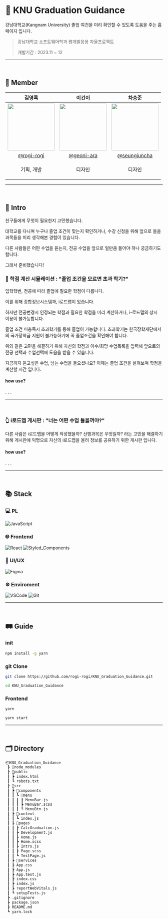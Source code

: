 # 🏫 KNU Graduation Guidance

강남대학교(Kangnam University) 졸업 여건을 미리 확인할 수 있도록 도움을 주는 홈페이지 입니다.

> 강남대학교 소프트웨어학과 웹개발응용 자율프로젝트
>
> 개발기간 : 2023.11 ~ 12

<hr/><br>

## 🤝 Member

|                                     김영록                                      |                                     이건이                                     |                                      차승준                                      |
| :-----------------------------------------------------------------------------: | :----------------------------------------------------------------------------: | :------------------------------------------------------------------------------: |
| <img src="https://avatars.githubusercontent.com/u/95115004?v=4" width="150px"/> | <img src="https://avatars.githubusercontent.com/u/8115130?v=4" width="150px"/> | <img src="https://avatars.githubusercontent.com/u/151488428?v=4" width="150px"/> |
|                   [@rogi-rogi](https://github.com/rogi-rogi)                    |                     [@geoni-ara](https://github.com/geoni)                     |                  [@seungjuncha](https://github.com/seungjuncha)                  |
|                  <p style="white-space:nowrap">기획, 개발</p>                   |                                     디자인                                     |                                      디자인                                      |

<hr/><br>

## 👋 Intro

친구들에게 무엇이 필요한지 고민했습니다.

대학교를 다니며 누구나 졸업 조건이 맞는지 확인하거나, 수강 신청을 위해 앞으로 들을 과목들을 미리 생각해본 경험이 있습니다.

다른 사람들은 어떤 수업을 듣는지, 전공 수업을 앞으로 얼만큼 들어야 하나 궁금하기도 합니다.

그래서 준비했습니다!

### 🔢 학점 계산 시뮬레이션 : "졸업 조건을 모르면 초과 학기?"

입학학번, 전공에 따라 졸업에 필요한 학점이 다릅니다.

이를 위해 종합정보시스템과, i로드맵이 있습니다.

하지만 전공변경시 인정되는 학점과 필요한 학점을 미리 계산하거나, i-로드맵의 상시 이용이 불가능합니다.

졸업 조건 미충족시 초과학기를 통해 졸업이 가능합니다.
초과학기는 한국장학재단에서의 국가장학금 지원이 불가능하기에 꼭 졸업조건을 확인해야 합니다.

위와 같은 고민을 해결하기 위해 자신의 학점과 이수/희망 수업목록을 입력해 앞으로의 전공 선택과 수업선택에 도움을 받을 수 있습니다.

지금까지 듣고싶은 수업, 남는 수업을 들으셨나요?
이제는 졸업 조건을 살펴보며 학점을 계산할 시간 입니다.

#### how use?

.
.
.

<hr/><br>

### 👆 i로드맵 게시판 : "너는 어떤 수업 들을꺼야?"

다른 사람은 i로드맵을 어떻게 작성했을까? 선행과목은 무엇일까? 라는 고민을 해결하기 위해 게시판에 익명으로 자신의 i로드맵을 올려 정보를 공유하기 위한 게시판 입니다.

#### how use?

.
.
.

<hr/><br>

## 📚 Stack

### 💻 PL

![JavaScript](https://img.shields.io/badge/javascript-F7DF1E?style=for-the-badge&logo=Javascript&logoColor=0D1117)

### 🌐 Frontend

![React](https://img.shields.io/badge/React-61DAFB?style=for-the-badge&logo=react&logoColor=0D1117)
![Styled_Components](https://img.shields.io/badge/Styled_Components-DB7093?style=for-the-badge&logo=Styled-Components&logoColor=white)

### 🎨 UI/UX

![Figma](https://img.shields.io/badge/Figma-F24E1E?style=for-the-badge&logo=figma&logoColor=white)

### ⚙️ Enviroment

![VSCode](https://img.shields.io/badge/VSCode-007ACC?style=for-the-badge&logo=visualstudiocode&logoColor=white)
![Git](https://img.shields.io/badge/Git-F05032?style=for-the-badge&logo=git&logoColor=white)

<hr/><br>

## 🛤️ Guide

### init

```cmd
npm install -g yarn
```

### git Clone

```bash
git clone https://github.com/rogi-rogi/KNU_Graduation_Guidance.git

cd KNU_Graduation_Guidance
```

### Frontend

```cmd
yarn

yarn start
```

<hr/><br>

## 🗂️ Directory

```bash
📦KNU_Graduation_Guidance
 ┣ 📂node_modules
 ┣ 📂public
 ┃ ┣ index.html
 ┃ ┗ robots.txt
 ┣ 📂src
 ┃ ┣ 📂components
 ┃ ┃ ┗ 📂menu
 ┃ ┃ ┃ ┣ MenuBar.js
 ┃ ┃ ┃ ┣ MenuBar.scss
 ┃ ┃ ┃ ┗ MenuBtn.js
 ┃ ┣ 📂context
 ┃ ┃ ┗ index.js
 ┃ ┣ 📂pages
 ┃ ┃ ┣ CalcGraduation.js
 ┃ ┃ ┣ Development.js
 ┃ ┃ ┣ Home.js
 ┃ ┃ ┣ Home.scss
 ┃ ┃ ┣ Intro.js
 ┃ ┃ ┣ Page.scss
 ┃ ┃ ┗ TestPage.js
 ┃ ┣ 📂services
 ┃ ┣ App.css
 ┃ ┣ App.js
 ┃ ┣ App.test.js
 ┃ ┣ index.css
 ┃ ┣ index.js
 ┃ ┣ reportWebVitals.js
 ┃ ┗ setupTests.js
 ┣ .gitignore
 ┣ package.json
 ┣ README.md
 ┗ yarn.lock
```
